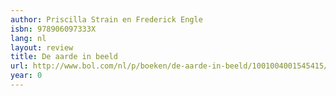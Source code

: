 ```yaml
---
author: Priscilla Strain en Frederick Engle
isbn: 978906097333X
lang: nl
layout: review
title: De aarde in beeld
url: http://www.bol.com/nl/p/boeken/de-aarde-in-beeld/1001004001545415/index.html
year: 0
---
```

